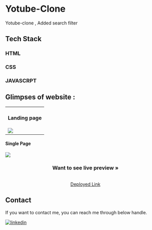 # Yotube-Clone
Yotube-clone , Added search filter 


  


## Tech Stack

<h3>HTML</h3>

<h3>CSS</h3>

<h3>JAVASCRPT</h3>

  
## Glimpses of website :


<table>
   <tr>
    <td><h4>Landing page</h4><img src="https://cdn-images-1.medium.com/max/1000/1*fGQlQE3Pb1ABzt_tXaKVvA.png" /></td>
   
  </tr>
  
</table>
 <tr>
    <td><h4>Single Page</h4><img src="https://cdn-images-1.medium.com/max/1000/1*SZe_ltgd1Q9zvDPS0roYgw.png" /></td>
   
  </tr>

<br />
  
 <h3 align="center">Want to see live preview »</h3>
<p align="center"> 
    <br />
    <a target="blank" href="https://yotube-clone-q6ec.vercel.app/">Deployed Link</a>    
    
 </p>
  
  
  
<h2>Contact</h2>

If you want to contact me, you can reach me through below handle.

[![linkedin](https://img.shields.io/badge/Manish-0077B5?style=for-the-badge&logo=linkedin&logoColor=white)](https://www.linkedin.com/in/manish-reddy-76063a222/)

